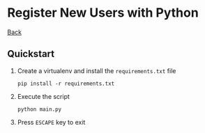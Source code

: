 # Register New Users with Python
[Back](../..)

## Quickstart

1. Create a virtualenv and install the `requirements.txt` file
    ```shell
    pip install -r requirements.txt
    ```
2. Execute the script
    ```shell
    python main.py
    ```
3. Press `ESCAPE` key to exit